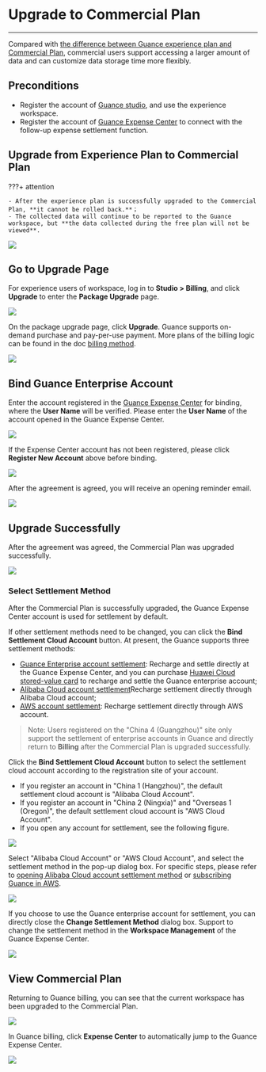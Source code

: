 # Upgrade to Commercial Plan
---

Compared with [the difference between Guance experience plan and Commercial Plan](trail.md#trail-vs-commercial), commercial users support accessing a larger amount of data and can customize data storage time more flexibly.

## Preconditions

- Register the account of [Guance studio](https://console.guance.com/), and use the experience workspace.
- Register the account of [Guance Expense Center](https://boss.guance.com/) to connect with the follow-up expense settlement function.

## Upgrade from Experience Plan to Commercial Plan

???+ attention

    - After the experience plan is successfully upgraded to the Commercial Plan, **it cannot be rolled back.**；
    - The collected data will continue to be reported to the Guance workspace, but **the data collected during the free plan will not be viewed**.

![](img/9.upgrade_1.png)

## Go to Upgrade Page

For experience users of workspace, log in to **Studio > Billing**, and click **Upgrade** to enter the **Package Upgrade** page.

![](img/9.upgrade_1.png)

On the package upgrade page, click **Upgrade**. Guance supports on-demand purchase and pay-per-use payment. More plans of the billing logic can be found in the doc [billing method](../billing/billing-method/index.md).

![](img/9.upgrade_2.png)

## Bind Guance Enterprise Account

Enter the account registered in the [Guance Expense Center](https://boss.guance.com/) for binding, where the **User Name** will be verified. Please enter the **User Name** of the account opened in the Guance Expense Center.

![](img/9.upgrade_3.png)

If the Expense Center account has not been registered, please click **Register New Account** above before binding.

![](img/7.biling_account_5.png)

After the agreement is agreed, you will receive an opening reminder email.

![](img/9.upgrade_4.png)

## Upgrade Successfully

After the agreement was agreed, the Commercial Plan was upgraded successfully.

![](img/9.upgrade_5.png)

### Select Settlement Method

After the Commercial Plan is successfully upgraded, the Guance Expense Center account is used for settlement by default. 

If other settlement methods need to be changed, you can click the **Bind Settlement Cloud Account** button. At present, the Guance supports three settlement methods:

- [Guance Enterprise account settlement](../billing/billing-account/enterprise-account.md): Recharge and settle directly at the Guance Expense Center, and you can purchase [Huawei Cloud stored-value card](../billing/billing-account/huaweicloud-account.md) to recharge and settle the Guance enterprise account;
- [Alibaba Cloud account settlement](../billing/billing-account/aliyun-account.md)Recharge settlement directly through Alibaba Cloud account;
- [AWS account settlement](../billing/billing-account/aws-account.md): Recharge settlement directly through AWS account.

> Note: Users registered on the "China 4 (Guangzhou)" site only support the settlement of enterprise accounts in Guance and directly return to **Billing** after the Commercial Plan is upgraded successfully.


Click the **Bind Settlement Cloud Account** button to select the settlement cloud account according to the registration site of your account.

- If you register an account in "China 1 (Hangzhou)", the default settlement cloud account is "Alibaba Cloud Account".
- If you register an account in "China 2 (Ningxia)" and "Overseas 1 (Oregon)", the default settlement cloud account is "AWS Cloud Account".
- If you open any account for settlement, see the following figure.

![](img/9.upgrade_6.png)

Select "Alibaba Cloud Account" or "AWS Cloud Account", and select the settlement method in the pop-up dialog box. For specific steps, please refer to [opening Alibaba Cloud account settlement method](../billing/billing-account/aliyun-account.md) or [subscribing Guance in AWS](../billing/billing-account/aws-account.md).

![](img/9.upgrade_7.png)

If you choose to use the Guance enterprise account for settlement, you can directly close the **Change Settlement Method** dialog box. Support to change the settlement method in the **Workspace Management** of the Guance Expense Center.

![](img/9.upgrade_9.png)

## View Commercial Plan

Returning to Guance billing, you can see that the current workspace has been upgraded to the Commercial Plan.

![](img/9.upgrade_10.png)

In Guance billing, click **Expense Center** to automatically jump to the Guance Expense Center.

![](img/9.upgrade_11.png)



